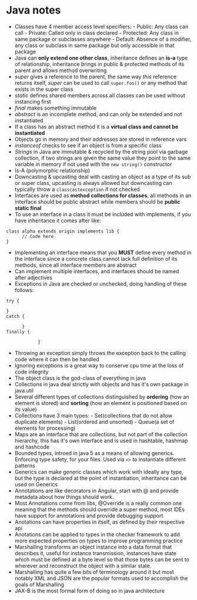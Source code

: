# Java notes
- Classes have 4 member access level specifiers:
      -  Public: Any class can call
      -  Private: Called only in class declared
      - Protected: Any class in same package or subclasses anywhere
      - Default: Absence of a modifier, any class or subclass in same package but only accessible in that package
- Java can **only extend one other class**, inheritance defines an **is-a** type of relationship, inheritance brings in public & protected methods of its parent and allows method overwriting
- *super* gives a reference to the parent, the same way *this* reference returns itself, *super*  can be used to call `super.foo()` or any method that exists in the super class
- *static* defines shared members across all classes can be used without instancing first
- *final* makes something immutable
- *abstract* is an incomplete method, and can only be extended and not instantiated
- If a class has an abstract method it is a **virtual class and cannot be instantiated**
- Objects go in memory and their addresses are stored in reference vars
- *instanceof* checks to see if an object is from a specific class
- *Strings* in Java are immutable & recycled by the string pool via garbage collection, if two strings are given the same value they point to the same variable in memory if not used with the `new string()` constructor
- Is-A (polymorphic relationship)
-  Downcasting & upcasting deal with casting an object as a type of its sub or super class, upcasting is always allowed but downcasting can typically throw a `classcastexception` if not checked
- Interfaces are used as **method collections for classes**, all methods in an interface should be public abstract while members should be **public static final**
- To use an interface in a class it must be included with implements, if you have inheritance it comes after like:
```
class alpha extends origin implements lib {
      // Code here
}
```
- Implementing an interface means that you **MUST** define every method in the interface since a concrete class cannot lack full definition of its methods, since all interface members are abstract
- Can implement multiple interfaces, and interfaces should be named after adjectives
- Exceptions in Java are checked or unchecked, doing handling of these follows:
```
try {

}
catch {

      }
finally {

            }
```

- Throwing an exception simply throws the exception back to the calling code where it can then be handled
- Ignoring exceptions is a great way to conserve cpu time at the loss of code integrity
- The object class is the god-class of everything in java
- Collections in java deal strictly with objects and has it's own package in java.util
- Several different types of collections distinguished by **ordering** (how an element is stored) and **sorting** (how an element is positioned based on its value)
- Collections have 3 main types:
      -  Set(collections that do not allow duplicate elements)
      -  List(ordered and unsorted)
      - Queue(a set of elements for processing)
- Maps are an interface that are collections, but not part of the collection hierarchy, this has it's own interface and is used in hashtable, hashmap and  hashcode
- Bounded types, introed in java 5 as a means of allowing generics. Enforcing type safety, for your files. Used via `<>` to instantiate different patterns
- Generics can make generic classes which work with ideally any type, but the type is declared at the point of instantiation, inheritance can be used on Generics
- Annotations are like decorators in Angular, start with @ and provide metadata about how things should work.
- Most Annotations come from libs, @Override is a really common one meaning that the methods should override a super method, most IDEs have support for annotations and provide debugging support
- Anotations can have properties in itself, as defined by their respective api
- Anotations can be applied to types in the checker framework to add more expected properties on types to improve programming practice
- Marshalling transforms an object instance into a data format that describes it, useful for instance transmission, instances have state which must be defined at a byte level so that those bytes can be sent to wherever and reconstruct the object with a similar state.
- Marshalling has quite a few bits of terminology around it but most notably XML and JSON are the popular formats used to accomplish the goals of Marshalling
- JAX-B is the most formal form of doing so in java architecture
